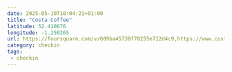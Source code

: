 ```yaml
---
date: 2025-05-10T10:04:21+01:00
title: "Costa Coffee"
latitude: 52.410676
longitude: -1.250265
url: https://foursquare.com/v/609ba45730f78255e712d4c9,https://www.costa.co.uk,https://twitter.com/costacoffee
category: checkin
tags:
 - checkin
---
```

